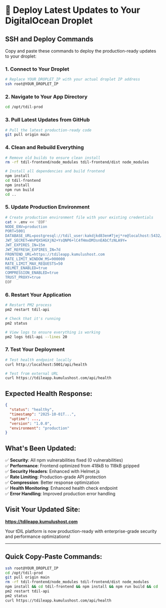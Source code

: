 # 🚀 Deploy Latest Updates to Your DigitalOcean Droplet

## SSH and Deploy Commands

Copy and paste these commands to deploy the production-ready updates to your droplet:

### 1. Connect to Your Droplet
```bash
# Replace YOUR_DROPLET_IP with your actual droplet IP address
ssh root@YOUR_DROPLET_IP
```

### 2. Navigate to Your App Directory
```bash
cd /opt/tdil-prod
```

### 3. Pull Latest Updates from GitHub
```bash
# Pull the latest production-ready code
git pull origin main
```

### 4. Clean and Rebuild Everything
```bash
# Remove old builds to ensure clean install
rm -rf tdil-frontend/node_modules tdil-frontend/dist node_modules

# Install all dependencies and build frontend
npm install
cd tdil-frontend
npm install
npm run build
cd ..
```

### 5. Update Production Environment
```bash
# Create production environment file with your existing credentials
cat > .env << 'EOF'
NODE_ENV=production
PORT=5001
DATABASE_URL=postgresql://tdil_user:kakdjkd83en#7jej*re@localhost:5432/tdil_platform
JWT_SECRET=WnPQXSHGXjN2+YsQNP6+lC4fHmxDM3snEAbCfzNLA9Y=
JWT_EXPIRES_IN=15m
JWT_REFRESH_EXPIRES_IN=7d
FRONTEND_URL=https://tdileapp.kumulushost.com
RATE_LIMIT_WINDOW_MS=900000
RATE_LIMIT_MAX_REQUESTS=50
HELMET_ENABLED=true
COMPRESSION_ENABLED=true
TRUST_PROXY=true
EOF
```

### 6. Restart Your Application
```bash
# Restart PM2 process
pm2 restart tdil-api

# Check that it's running
pm2 status

# View logs to ensure everything is working
pm2 logs tdil-api --lines 20
```

### 7. Test Your Deployment
```bash
# Test health endpoint locally
curl http://localhost:5001/api/health

# Test from external URL
curl https://tdileapp.kumulushost.com/api/health
```

## Expected Health Response:
```json
{
  "status": "healthy",
  "timestamp": "2025-10-01T...",
  "uptime": ...,
  "version": "1.0.0", 
  "environment": "production"
}
```

## What's Been Updated:

✅ **Security**: All npm vulnerabilities fixed (0 vulnerabilities)  
✅ **Performance**: Frontend optimized from 418kB to 118kB gzipped  
✅ **Security Headers**: Enhanced with Helmet.js  
✅ **Rate Limiting**: Production-grade API protection  
✅ **Compression**: Better response optimization  
✅ **Health Monitoring**: Enhanced health check endpoint  
✅ **Error Handling**: Improved production error handling  

## Visit Your Updated Site:
**https://tdileapp.kumulushost.com**

Your tDIL platform is now production-ready with enterprise-grade security and performance optimizations!

---

## Quick Copy-Paste Commands:
```bash
ssh root@YOUR_DROPLET_IP
cd /opt/tdil-prod
git pull origin main
rm -rf tdil-frontend/node_modules tdil-frontend/dist node_modules
npm install && cd tdil-frontend && npm install && npm run build && cd ..
pm2 restart tdil-api
pm2 status
curl https://tdileapp.kumulushost.com/api/health
